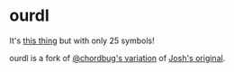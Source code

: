 # ourdl
It's [this thing](https://github.com/lynn/hello-wordl) but with only 25 symbols!

ourdl is a fork of [@chordbug's variation](https://hellowordl.net/) of [Josh's original](https://www.powerlanguage.co.uk/wordle/).

